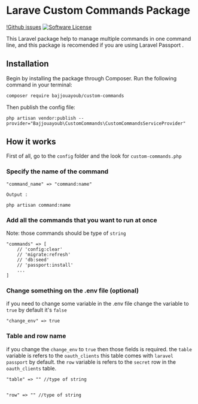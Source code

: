 # Larave Custom Commands Package


[!Github issues](https://img.shields.io/github/issues/ayoubbajjou/custom-commands)
[![Software License](	https://img.shields.io/github/license/ayoubbajjou/custom-commands)]()

This Laravel package help to manage multiple commands in one command line, and this package is recomended if 
you are using Laravel Passport .

## Installation

Begin by installing the package through Composer. Run the following command in your terminal:

```bash
composer require bajjouayoub/custom-commands
```

Then publish the config file:

```
php artisan vendor:publish --provider="Bajjouayoub\CustomCommands\CustomCommandsServiceProvider"
```

## How it works

First of all, go to the `config` folder and the look for `custom-commands.php`

### Specify the name of the command

```
"command_name" => "command:name"  

Output :

php artisan command:name

```

### Add all the commands that you want to run at once

Note: those commands should be type of `string`

```
"commands" => [
    // 'config:clear'
    // 'migrate:refresh'
    // 'db:seed'
    // 'passport:install'
    ...
]
```

### Change something on the .env file (optional)

if you need to change some variable in the .env file change the variable to `true` by default it's `false`

```
"change_env" => true
```

### Table and row name

if you change the `change_env` to `true` then those fields is required.
the `table` variable is refers to the `oauth_clients` this table comes with `laravel passport` by default.
the `row` variable is refers to the `secret` row in the `oauth_clients` table.

```
"table" => "" //type of string


"row" => "" //type of string
```

